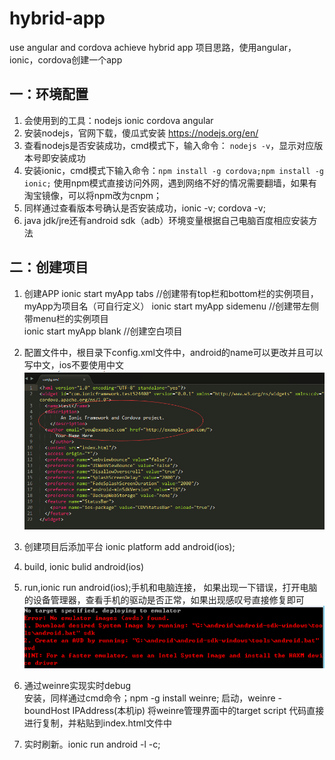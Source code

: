 # hybrid-app
use angular and cordova achieve hybrid app
项目思路，使用angular，ionic，cordova创建一个app  

##  一：环境配置      

1. 会使用到的工具：nodejs ionic cordova angular
2. 安装nodejs，官网下载，傻瓜式安装  https://nodejs.org/en/
3. 查看nodejs是否安装成功，cmd模式下，输入命令：
`nodejs -v`，显示对应版本号即安装成功
4. 安装ionic，cmd模式下输入命令：`npm install -g cordova;npm install -g ionic;`
使用npm模式直接访问外网，遇到网络不好的情况需要翻墙，如果有淘宝镜像，可以将npm改为cnpm；
5. 同样通过查看版本号确认是否安装成功，ionic -v; cordova -v;    
6. java jdk/jre还有android sdk（adb）环境变量根据自己电脑百度相应安装方法     


##  二：创建项目
1. 创建APP
	ionic start myApp tabs //创建带有top栏和bottom栏的实例项目，myApp为项目名（可自行定义）	
	ionic start myApp sidemenu //创建带左侧带menu栏的实例项目    
	ionic start myApp blank //创建空白项目    
2. 配置文件中，根目录下config.xml文件中，android的name可以更改并且可以写中文，ios不要使用中文
![error1.png](www/img/error1.png)

3. 创建项目后添加平台 ionic platform add android(ios);
4. build, ionic bulid android(ios)
5. run,ionic run android(ios);手机和电脑连接，
如果出现一下错误，打开电脑的设备管理器，查看手机的驱动是否正常，如果出现感叹号直接修复即可
![error2.png](www/img/error2.png)
6. 通过weinre实现实时debug	
      安装，同样通过cmd命令；npm -g install weinre;
      启动，weinre -boundHost IPAddress(本机ip)
      将weinre管理界面中的target script 代码直接进行复制，并粘贴到index.html文件中	
7. 实时刷新。ionic run android -l -c;